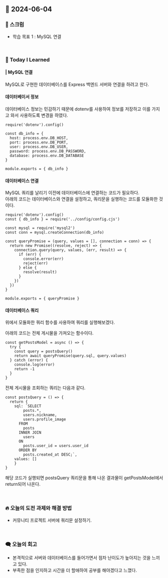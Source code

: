 ## 📆 2024-06-04

### 🔔 스크럼

- 학습 목표 1 : MySQL 연결
  <br/>

<br/>

### 🚀 Today I Learned

#### | MySQL 연결

MySQL로 구현한 데이터베이스를 Express 백엔드 서버와 연결을 하려고 한다.

#### 데이터베이서 정보

데이터베이스 정보는 민감하기 때문에 dotenv를 사용하여 정보를 저장하고 이를 가지고 와서 사용하도록 변경을 하였다.

```
require('dotenv').config()

const db_info = {
  host: process.env.DB_HOST,
  port: process.env.DB_PORT,
  user: process.env.DB_USER,
  password: process.env.DB_PASSWORD,
  database: process.env.DB_DATABASE
}

module.exports = { db_info }

```

#### 데이터베이스 연결

MySQL 쿼리를 날리기 이전에 데이터베이스에 연결하는 코드가 필요하다.  
아래의 코드는 데이터베이스와 연결을 설정하고, 쿼리문을 실행하는 코드를 모듈화한 것이다.

```
require('dotenv').config()
const { db_info } = require('../config/config.cjs')

const mysql = require('mysql2')
const conn = mysql.createConnection(db_info)

const queryPromise = (query, values = [], connection = conn) => {
  return new Promise((resolve, reject) => {
    connection.query(query, values, (err, result) => {
      if (err) {
        console.error(err)
        reject(err)
      } else {
        resolve(result)
      }
    })
  })
}

module.exports = { queryPromise }
```

#### 데이터베이스 쿼리

위에서 모듈화한 쿼리 함수를 사용하여 쿼리를 실행해보겠다.

아래의 코드는 전체 게시물을 가져오는 함수이다.

```
const getPostsModel = async () => {
  try {
    const query = postsQuery()
    return await queryPromise(query.sql, query.values)
  } catch (error) {
    console.log(error)
    return -1
  }
}
```

전체 게시물을 조회하는 쿼리는 다음과 같다.

```
const postsQuery = () => {
  return {
    sql: `SELECT
        posts.*,
        users.nickname,
        users.profile_image
      FROM
        posts
      INNER JOIN
        users
      ON
        posts.user_id = users.user_id
      ORDER BY
        posts.created_at DESC;`,
    values: []
	}
}
```

해당 코드가 실행되면 postsQuery 쿼리문을 통해 나온 결과물이 getPostsModel에서 return되어 나온다.

<br/>

### 🔥 오늘의 도전 과제와 해결 방법

- 커뮤니티 프로젝트 서버에 쿼리문 설정하기.

<br/>

### 🗨️ 오늘의 회고

<!--
- 오늘의 학습 경험에 대한 자유로운 생각이나 느낀 점을 기록합니다.
- 성공적인 점, 개선해야 할 점, 새롭게 시도하고 싶은 방법 등을 포함할 수 있습니다.-->

- 본격적으로 서버와 데이터베이스를 들어가면서 점차 난이도가 높아지는 것을 느끼고 있다.
- 부족한 점을 인지하고 시간을 더 할애하여 공부를 해야겠다고 느꼈다.
